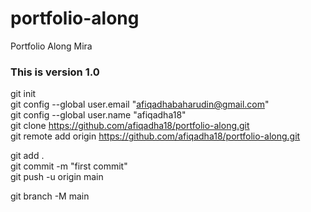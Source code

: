 # portfolio-along
Portfolio Along Mira

### This is version 1.0

git init<br>
git config --global user.email "afiqadhabaharudin@gmail.com"<br>
git config --global user.name "afiqadha18"<br>
git clone https://github.com/afiqadha18/portfolio-along.git<br>
git remote add origin https://github.com/afiqadha18/portfolio-along.git<br>

git add . <br>
git commit -m "first commit" <br>
git push -u origin main<br>

git branch -M main<br>